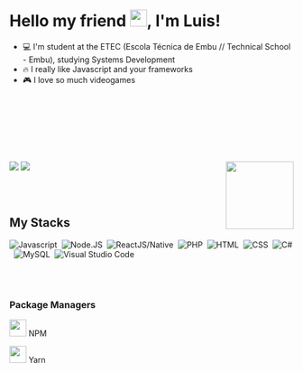 <h1 align="left"> Hello my friend <img src="https://raw.githubusercontent.com/kaueMarques/kaueMarques/master/hi.gif" width="30px">, I'm Luis! </h1>

- 💻 I'm student at the ETEC (Escola Técnica de Embu // Technical School - Embu), studying Systems Development
- 🔥 I really like Javascript and your frameworks
- 🎮 I love so much videogames


<br><br><br><br><br><br>
<div>
     <img heigth="180em" src="https://github-readme-stats.vercel.app/api?username=LuisFernandoPBPereira&amp;show_icons=true&amp;theme=react&amp;include_all_commits=true&amp;count_private=true">
     <img heigth="180em" src="https://github-readme-stats.vercel.app/api/top-langs/?username=LuisFernandoPBPereira&amp;layout=compact&amp;langs_count=7&amp;theme=react">
     <img align="right" src="https://c.tenor.com/ueusBEmmXfQAAAAC/xbox-gaming.gif" align="left" width="120px" heigth="120px" >
</div>

<br><br>


<h2> My Stacks </h2>

![Javascript](https://img.shields.io/badge/-Javascript-05122A?style=flat&logo=javascript)&nbsp;
![Node.JS](https://img.shields.io/badge/-Node.JS-05122A?style=flat&logo=node.js)&nbsp;
![ReactJS/Native](https://img.shields.io/badge/-React-05122A?style=flat&logo=react)&nbsp;
![PHP](https://img.shields.io/badge/-PHP-05122A?style=flat&logo=php)&nbsp;
![HTML](https://img.shields.io/badge/-HTML-05122A?style=flat&logo=html5)&nbsp;
![CSS](https://img.shields.io/badge/-CSS-05122A?style=flat&logo=css3)&nbsp;
![C#](https://img.shields.io/badge/-CSharp-05122A?style=flat&logo=c#)&nbsp;
![MySQL](https://img.shields.io/badge/-MySQL-05122A?style=flat&logo=mysql)&nbsp;
![Visual Studio Code](https://img.shields.io/badge/-Visual%20Studio%20Code-05122A?style=flat&logo=visualstudiocode&logoColor=007ACC)&nbsp;

<br><br>

<h3>Package Managers</h3>

<img src="https://github.com/get-icon/geticon/raw/master/icons/npm.svg" width="30px" heigth="30px"> NPM

<img src="https://github.com/get-icon/geticon/raw/master/icons/yarn.svg" width="30px" heigth="30px"> Yarn



<!---
--->
